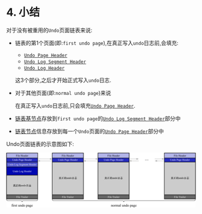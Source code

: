 # 4. 小结

对于没有被重用的`Undo`页面链表来说:

- 链表的第1个页面(即:`first undo page`),在真正写入`undo`日志前,会填充:

  - [`Undo Page Header`](https://github.com/rayallen20/howDoesMySQLWork/blob/main/%E7%AC%AC20%E7%AB%A0%20%E5%90%8E%E6%82%94%E4%BA%86%E6%80%8E%E4%B9%88%E5%8A%9E--undo%E6%97%A5%E5%BF%97/5.%20FIL_PAGE_UNDO_LOG%E9%A1%B5%E9%9D%A2.md)
  - [`Undo Log Segment Header`](https://github.com/rayallen20/howDoesMySQLWork/blob/main/%E7%AC%AC20%E7%AB%A0%20%E5%90%8E%E6%82%94%E4%BA%86%E6%80%8E%E4%B9%88%E5%8A%9E--undo%E6%97%A5%E5%BF%97/7.%20Undo%E6%97%A5%E5%BF%97%E7%9A%84%E5%85%B7%E4%BD%93%E5%86%99%E5%85%A5%E8%BF%87%E7%A8%8B/2.%20Undo%20Log%20Segment%20Header.md)
  - [`Undo Log Header`]()

  这3个部分,之后才开始正式写入`undo`日志.

- 对于其他页面(即:`normal undo page`)来说

    在真正写入`undo`日志前,只会填充[`Undo Page Header`](https://github.com/rayallen20/howDoesMySQLWork/blob/main/%E7%AC%AC20%E7%AB%A0%20%E5%90%8E%E6%82%94%E4%BA%86%E6%80%8E%E4%B9%88%E5%8A%9E--undo%E6%97%A5%E5%BF%97/5.%20FIL_PAGE_UNDO_LOG%E9%A1%B5%E9%9D%A2.md).

- [链表基节点](https://github.com/rayallen20/howDoesMySQLWork/blob/main/%E7%AC%AC20%E7%AB%A0%20%E5%90%8E%E6%82%94%E4%BA%86%E6%80%8E%E4%B9%88%E5%8A%9E--undo%E6%97%A5%E5%BF%97/4.%20%E9%80%9A%E7%94%A8%E9%93%BE%E8%A1%A8%E7%BB%93%E6%9E%84.md)存放到`first undo page`的[`Undo Log Segment Header`](https://github.com/rayallen20/howDoesMySQLWork/blob/main/%E7%AC%AC20%E7%AB%A0%20%E5%90%8E%E6%82%94%E4%BA%86%E6%80%8E%E4%B9%88%E5%8A%9E--undo%E6%97%A5%E5%BF%97/7.%20Undo%E6%97%A5%E5%BF%97%E7%9A%84%E5%85%B7%E4%BD%93%E5%86%99%E5%85%A5%E8%BF%87%E7%A8%8B/2.%20Undo%20Log%20Segment%20Header.md)部分中
- [链表节点](https://github.com/rayallen20/howDoesMySQLWork/blob/main/%E7%AC%AC20%E7%AB%A0%20%E5%90%8E%E6%82%94%E4%BA%86%E6%80%8E%E4%B9%88%E5%8A%9E--undo%E6%97%A5%E5%BF%97/4.%20%E9%80%9A%E7%94%A8%E9%93%BE%E8%A1%A8%E7%BB%93%E6%9E%84.md)信息存放到每一个`Undo`页面的[`Undo Page Header`](https://github.com/rayallen20/howDoesMySQLWork/blob/main/%E7%AC%AC20%E7%AB%A0%20%E5%90%8E%E6%82%94%E4%BA%86%E6%80%8E%E4%B9%88%E5%8A%9E--undo%E6%97%A5%E5%BF%97/5.%20FIL_PAGE_UNDO_LOG%E9%A1%B5%E9%9D%A2.md)部分中

Undo页面链表的示意图如下:

![Undo页面链表示意图](./img/Undo页面链表示意图.jpg)
